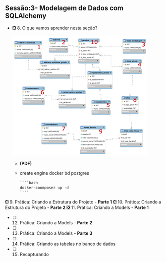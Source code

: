 **Sessão:3- Modelagem de Dados com SQLAlchemy**
---

* :negative_squared_cross_mark: 8. O que vamos aprender nesta seção?
  <br/>
  <br/>
 ![MarineGEO circle logo](01.2+-+fabrica_picoles_ordenado.png)

  * **(PDF)**

  * create engine docker bd postgres

        ````bash
        docker-coomposer up -d
        ````

:negative_squared_cross_mark: 9.  Prática: Criando a Estrutura do Projeto - **Parte 1**
:negative_squared_cross_mark: 10. Prática: Criando a Estrutura do Projeto - **Parte 2**
 :negative_squared_cross_mark: 11. Prática: Criando a Models - **Parte 1**

* [ ] 12. Prática: Criando a Models - **Parte 2**
* [ ] 13. Prática: Criando a Models - **Parte 3**
* [ ] 14. Prática: Criando as tabelas no banco de dados
* [ ] 15. Recapturando
